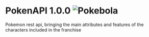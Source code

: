# PokenAPI 1.0.0 <img class="emojidex-emoji" src="[https://cdn.emojidex.com/emoji/seal/Pokebola.png](https://cdn-icons-png.flaticon.com/512/188/188918.png?w=826&t=st=1684019144~exp=1684019744~hmac=8f26a64b71e0ef8e738aa820939ff5b1fb88e28a121e159dd48a5a9b555c9e92)" emoji-code="Pokebola" alt="Pokebola" />
Pokemon rest api, bringing the main attributes and features of the characters included in the franchise
